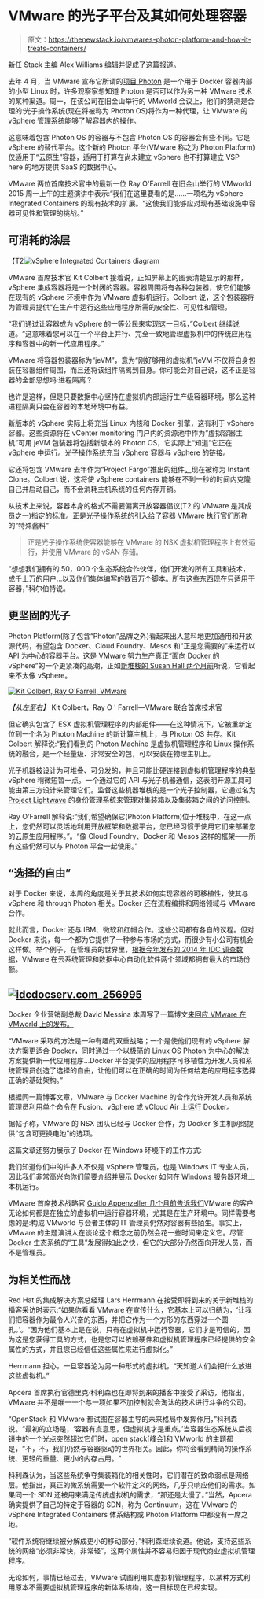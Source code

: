 # VMware 的光子平台及其如何处理容器

> 原文：<https://thenewstack.io/vmwares-photon-platform-and-how-it-treats-containers/>

新任 Stack 主编 Alex Williams 编辑并促成了这篇报道。

去年 4 月，当 VMware 宣布它所谓的[项目 Photon](https://thenewstack.io/vmware-announces-cloud-native-tools/) 是一个用于 Docker 容器内部的小型 Linux 时，许多观察家想知道 Photon 是否可以作为另一种 VMware 技术的某种渠道。周一，在该公司在旧金山举行的 VMworld 会议上，他们的猜测是合理的:光子操作系统(现在将被称为 Photon OS)将作为一种代理，让 VMware 的 vSphere 管理系统能够了解容器内的操作。

这意味着包含 Photon OS 的容器与不包含 Photon OS 的容器会有些不同。它是 vSphere 的替代平台。这个新的 Photon 平台(VMware 称之为 Photon Platform)仅适用于“云原生”容器，适用于打算在尚未建立 vSphere 也不打算建立 VSP here 的地方提供 SaaS 的数据中心。

VMware 两位首席技术官中的最新一位 Ray O'Farrell 在旧金山举行的 VMworld 2015 周一上午的主题演讲中表示:“我们在这里要看的是……一项名为 vSphere Integrated Containers 的现有技术的扩展。“这使我们能够应对现有基础设施中容器可见性和管理的挑战。”

## 可消耗的涂层

【T2![vSphere Integrated Containers diagram](img/9e16cca359db488bd8813827b4dfe70b.png)

VMware 首席技术官 Kit Colbert 接着说，正如屏幕上的图表清楚显示的那样，vSphere 集成容器将是一个封闭的容器。容器周围将有各种包装器，使它们能够在现有的 vSphere 环境中作为 VMware 虚拟机运行。Colbert 说，这个包装器将为管理员提供“在生产中运行这些应用程序所需的安全性、可见性和管理。

“我们通过让容器成为 vSphere 的一等公民来实现这一目标，”Colbert 继续说道。“这意味着您可以在一个平台上并行、完全一致地管理虚拟机中的传统应用程序和容器中的新一代应用程序。”

VMware 将容器包装器称为“jeVM”，意为“刚好够用的虚拟机”jeVM 不仅将自身包装在容器组件周围，而且还将该组件隔离到自身。你可能会对自己说，这不正是容器的全部思想吗:进程隔离？

也许是这样，但是只要数据中心坚持在虚拟机内部运行生产级容器环境，那么这种进程隔离只会在容器的本地环境中有益。

新版本的 vSphere 实际上将充当 Linux 内核和 Docker 引擎，这有利于 vSphere 容器。这些资源将在 vCenter monitoring 门户内的资源池中作为“虚拟容器主机”可用 jeVM 包装器将包括新版本的 Photon OS，它实际上“知道”它正在 vSphere 中运行。光子操作系统充当 vSphere 容器与 vSphere 的链接。

它还将包含 VMware 去年作为“Project Fargo”推出的组件[，](https://thenewstack.io/the-role-for-vmwares-project-fargo-in-the-docker-ecosystem/)现在被称为 Instant Clone。Colbert 说，这将使 vSphere containers 能够在不到一秒的时间内克隆自己并启动自己，而不会消耗主机系统的任何内存开销。

从技术上来说，容器本身的格式不需要偏离开放容器倡议(T2 的 VMware 是其成员之一)指定的标准。正是光子操作系统的引入给了容器 VMware 执行官们所称的“特殊酱料”

> 正是光子操作系统使容器能够在 VMware 的 NSX 虚拟机管理程序上有效运行，并使用 VMware 的 vSAN 存储。

“想想我们拥有的 50，000 个生态系统合作伙伴，他们开发的所有工具和技术，成千上万的用户…以及你们集体编写的数百万个脚本。所有这些东西现在只适用于容器，”科尔伯特说。

## 更坚固的光子

Photon Platform(除了包含“Photon”品牌之外)看起来出人意料地更加通用和开放源代码，有望包含 Docker、Cloud Foundry、Mesos 和“正是您需要的”来运行以 API 为中心的容器平台。这是 VMware 努力生产真正“面向 Docker 的 vSphere”的一个更紧凑的高潮，正如[新堆栈的 Susan Hall 两个月前](https://thenewstack.io/a-different-vmware-an-api-driven-hypervisor-and-a-docker-oriented-vsphere/)所说，它看起来不太像 vSphere。

[![Kit Colbert, Ray O'Farrell, VMware](img/a55fbf1943f5de813835bdaeebe23f02.png)](https://thenewstack.io/wp-content/uploads/2015/09/150831-VMworld-02.jpg)

*【从左至右】* Kit Colbert，Ray O ' Farrell—VMware 联合首席技术官

但它确实包含了 ESX 虚拟机管理程序的内部组件——在这种情况下，它被重新定位到一个名为 Photon Machine 的新计算主机上，与 Photon OS 共存。Kit Colbert 解释说:“我们看到的 Photon Machine 是虚拟机管理程序和 Linux 操作系统的融合，是一个轻量级、非常安全的包，可以安装在物理主机上。

光子机器被设计为可堆叠、可分发的，并且可能比硬连接到虚拟机管理程序的典型 vSphere 稍微短暂一点。一个通过它的 API 与光子机器通信，这表明开源工具可能由第三方设计来管理它们。监督这些机器堆栈的是一个光子控制器，它通过名为 [Project Lightwave](https://thenewstack.io/vmware-announces-cloud-native-tools/) 的身份管理系统来管理对集装箱以及集装箱之间的访问控制。

Ray O'Farrell 解释说:“我们希望确保它(Photon Platform)位于堆栈中，在这一点上，您仍然可以灵活地利用开放框架和数据平台，您已经习惯于使用它们来部署您的云原生应用程序。”。“像 Cloud Foundry、Docker 和 Mesos 这样的框架——所有这些仍然可以与 Photon 平台一起使用。”

## “选择的自由”

对于 Docker 来说，本周的角度是关于其技术如何实现容器的可移植性，使其与 vSphere 和 through Photon 相关。Docker 还在流程编排和网络领域与 VMware 合作。

就此而言，Docker 还与 IBM、微软和红帽合作。这些公司都有各自的议程。但对 Docker 来说，每一个都为它提供了一种参与市场的方式，而很少有小公司有机会这样做。举个例子，在管理员的世界里，[根据今年发布的 2014 年 IDC 调查数据](http://idcdocserv.com/256995)，VMware 在云系统管理和数据中心自动化软件两个领域都拥有最大的市场份额。

## [![idcdocserv.com_256995](img/c60cedecd535872612363fb94edd7b32.png)](https://thenewstack.io/wp-content/uploads/2015/09/idcdocserv.com_256995.png)

Docker 企业营销副总裁 David Messina 本周写了一篇博文[来回应 VMware 在 VMworld 上的发布。](https://blog.docker.com/2015/08/vmworld-docker/)

“VMware 采取的方法是一种有趣的双重战略；一个是使他们现有的 vSphere 解决方案更适合 Docker，同时通过一个以极简的 Linux OS Photon 为中心的解决方案提供新一代应用程序…Docker 平台提供的应用程序可移植性为开发人员和系统管理员创造了选择的自由，让他们可以在正确的时间为任何给定的应用程序选择正确的基础架构。”

根据同一篇博客文章，VMware 与 Docker Machine 的合作允许开发人员和系统管理员利用单个命令在 Fusion、vSphere 或 vCloud Air 上运行 Docker。

据帖子称，VMware 的 NSX 团队已经与 Docker 合作，为 Docker 多主机网络提供“包含可更换电池”的选项。

这篇文章还努力展示了 Docker 在 Windows 环境下的工作方式:

我们知道你们中的许多人不仅是 vSphere 管理员，也是 Windows IT 专业人员，因此我们非常高兴向你们简要介绍并展示 Docker 如何在 [Windows 服务器环境](https://blog.docker.com/2015/08/tp-docker-engine-windows-server-2016/)上本机运行。

VMware 首席技术战略官 [Guido Appenzeller 几个月前告诉我们](https://thenewstack.io/microsegmentation-how-vmware-addresses-the-container-security-issue/)VMware 的客户无论如何都是在独立的虚拟机中运行容器环境，尤其是在生产环境中。同样需要考虑的是:构成 VMworld 与会者主体的 IT 管理员仍然对容器有些陌生。事实上，VMware 的主题演讲人在谈论这个概念之前仍然会花一些时间来定义它。尽管 Docker 生态系统的“工具”发展得如此之快，但它的大部分仍然面向开发人员，而不是管理员。

## 为相关性而战

Red Hat 的集成解决方案总经理 Lars Herrmann 在接受即将到来的关于新堆栈的播客采访时表示:“如果你看看 VMware 在宣传什么，它基本上可以归结为，‘让我们把容器作为最令人兴奋的东西，并把它作为一个方形的东西穿过一个圆孔。’。“因为他们基本上是在说，只有在虚拟机中运行容器，它们才是可信的，因为这是您获得工具的方式，也是您可以依赖硬件和虚拟机管理程序已经提供的安全属性的方式，并且您已经信任这些属性来进行虚拟化。”

Herrmann 担心，一旦容器沦为另一种形式的虚拟机，“天知道人们会把什么放进这些虚拟机。”

Apcera 首席执行官德里克·科利森也在即将到来的播客中接受了采访，他指出，VMware 并不是唯一一个与一项如果不加控制就会淘汰的技术进行斗争的公司。

“OpenStack 和 VMware 都试图在容器主导的未来格局中发挥作用，”科利森说。“最初的立场是，‘容器有点意思，但虚拟机才是重点。’当容器生态系统从后视镜中的一个光点突然超过它们时，open stack[峰会]和 VMworld 的主题都是，“不，不，我们仍然与容器驱动的世界相关。因此，你将会看到精简的操作系统、更轻的重量、更小的内存占用。"

科利森认为，当这些系统争夺集装箱化的相关性时，它们潜在的致命弱点是网络层。他指出，真正的微系统需要一个软件定义的网络，几乎只响应他们的需求。如果同一个 SDN 还被用来满足传统虚拟机的需求，“那还是太慢了。”当然，Apcera 确实提供了自己的特定于容器的 SDN，称为 Continuum，这在 VMware 的 vSphere Integrated Containers 体系结构或 Photon Platform 中都没有一席之地。

“软件系统将继续被分解成更小的移动部分，”科利森继续说道。他说，支持这些系统的网络“必须非常快，非常轻”，这两个属性并不容易归因于现代商业虚拟机管理程序。

无论如何，事情已经过去，VMware 试图利用其虚拟机管理程序，以某种方式利用原本不需要虚拟机管理程序的新体系结构，这一目标现在已经实现。

<svg xmlns:xlink="http://www.w3.org/1999/xlink" viewBox="0 0 68 31" version="1.1"><title>Group</title> <desc>Created with Sketch.</desc></svg>